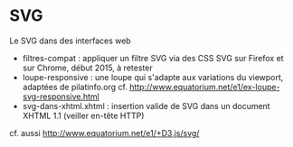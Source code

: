 SVG
========

Le SVG dans des interfaces web

* filtres-compat : appliquer un filtre SVG via des CSS SVG sur Firefox et sur Chrome, début 2015, à retester
* loupe-responsive : une loupe qui s'adapte aux variations du viewport, adaptées de pilatinfo.org cf. http://www.equatorium.net/e1/ex-loupe-svg-responsive.html
* svg-dans-xhtml.xhtml : insertion valide de SVG dans un document XHTML 1.1 (veiller en-tête HTTP)


cf. aussi http://www.equatorium.net/e1/+D3.js/svg/